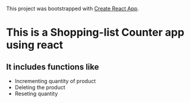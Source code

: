 This project was bootstrapped with [Create React App](https://github.com/facebook/create-react-app).

# This is a Shopping-list Counter app using react

## It includes functions like 
- Incrementing quantity of product
- Deleting the product
- Reseting quantity
